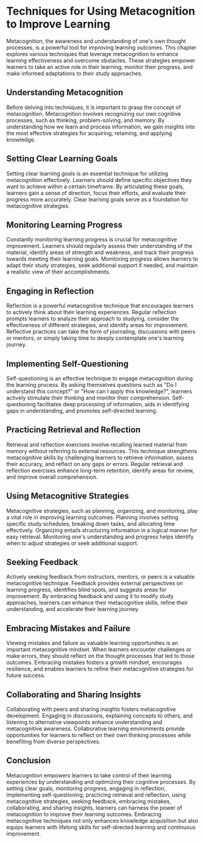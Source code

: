 Techniques for Using Metacognition to Improve Learning
===============================================================

Metacognition, the awareness and understanding of one's own thought processes, is a powerful tool for improving learning outcomes. This chapter explores various techniques that leverage metacognition to enhance learning effectiveness and overcome obstacles. These strategies empower learners to take an active role in their learning, monitor their progress, and make informed adaptations to their study approaches.

Understanding Metacognition
---------------------------

Before delving into techniques, it is important to grasp the concept of metacognition. Metacognition involves recognizing our own cognitive processes, such as thinking, problem-solving, and memory. By understanding how we learn and process information, we gain insights into the most effective strategies for acquiring, retaining, and applying knowledge.

Setting Clear Learning Goals
----------------------------

Setting clear learning goals is an essential technique for utilizing metacognition effectively. Learners should define specific objectives they want to achieve within a certain timeframe. By articulating these goals, learners gain a sense of direction, focus their efforts, and evaluate their progress more accurately. Clear learning goals serve as a foundation for metacognitive strategies.

Monitoring Learning Progress
----------------------------

Constantly monitoring learning progress is crucial for metacognitive improvement. Learners should regularly assess their understanding of the material, identify areas of strength and weakness, and track their progress towards meeting their learning goals. Monitoring progress allows learners to adapt their study strategies, seek additional support if needed, and maintain a realistic view of their accomplishments.

Engaging in Reflection
----------------------

Reflection is a powerful metacognitive technique that encourages learners to actively think about their learning experiences. Regular reflection prompts learners to analyze their approach to studying, consider the effectiveness of different strategies, and identify areas for improvement. Reflective practices can take the form of journaling, discussions with peers or mentors, or simply taking time to deeply contemplate one's learning journey.

Implementing Self-Questioning
-----------------------------

Self-questioning is an effective technique to engage metacognition during the learning process. By asking themselves questions such as "Do I understand this concept?" or "How can I apply this knowledge?", learners actively stimulate their thinking and monitor their comprehension. Self-questioning facilitates deep processing of information, aids in identifying gaps in understanding, and promotes self-directed learning.

Practicing Retrieval and Reflection
-----------------------------------

Retrieval and reflection exercises involve recalling learned material from memory without referring to external resources. This technique strengthens metacognitive skills by challenging learners to retrieve information, assess their accuracy, and reflect on any gaps or errors. Regular retrieval and reflection exercises enhance long-term retention, identify areas for review, and improve overall comprehension.

Using Metacognitive Strategies
------------------------------

Metacognitive strategies, such as planning, organizing, and monitoring, play a vital role in improving learning outcomes. Planning involves setting specific study schedules, breaking down tasks, and allocating time effectively. Organizing entails structuring information in a logical manner for easy retrieval. Monitoring one's understanding and progress helps identify when to adjust strategies or seek additional support.

Seeking Feedback
----------------

Actively seeking feedback from instructors, mentors, or peers is a valuable metacognitive technique. Feedback provides external perspectives on learning progress, identifies blind spots, and suggests areas for improvement. By embracing feedback and using it to modify study approaches, learners can enhance their metacognitive skills, refine their understanding, and accelerate their learning journey.

Embracing Mistakes and Failure
------------------------------

Viewing mistakes and failure as valuable learning opportunities is an important metacognitive mindset. When learners encounter challenges or make errors, they should reflect on the thought processes that led to those outcomes. Embracing mistakes fosters a growth mindset, encourages resilience, and enables learners to refine their metacognitive strategies for future success.

Collaborating and Sharing Insights
----------------------------------

Collaborating with peers and sharing insights fosters metacognitive development. Engaging in discussions, explaining concepts to others, and listening to alternative viewpoints enhance understanding and metacognitive awareness. Collaborative learning environments provide opportunities for learners to reflect on their own thinking processes while benefiting from diverse perspectives.

Conclusion
----------

Metacognition empowers learners to take control of their learning experiences by understanding and optimizing their cognitive processes. By setting clear goals, monitoring progress, engaging in reflection, implementing self-questioning, practicing retrieval and reflection, using metacognitive strategies, seeking feedback, embracing mistakes, collaborating, and sharing insights, learners can harness the power of metacognition to improve their learning outcomes. Embracing metacognitive techniques not only enhances knowledge acquisition but also equips learners with lifelong skills for self-directed learning and continuous improvement.
